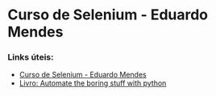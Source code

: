 # Curso de Selenium - Eduardo Mendes

### Links úteis:
  * [Curso de Selenium - Eduardo Mendes](https://dunossauro.github.io/curso-python-selenium/)
  * [Livro: Automate the boring stuff with python](https://automatetheboringstuff.com/)
